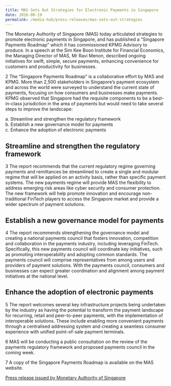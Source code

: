 ```yaml
---
title: MAS Sets Out Strategies for Electronic Payments in Singapore
date: 2016-08-19
permalink: /media-hub/press-releases/mas-sets-out-strategies
---
```

The Monetary Authority of Singapore (MAS) today articulated strategies to promote electronic payments in Singapore, and has published a “Singapore Payments Roadmap” which it has commissioned KPMG Advisory to produce. In a speech at the Sim Kee Boon Institute for Financial Economics, the Managing Director of MAS, Mr Ravi Menon, described ongoing initiatives for swift, simple, secure payments, enhancing convenience for customers and productivity for businesses.

2 The “Singapore Payments Roadmap” is a collaborative effort by MAS and KPMG. More than 2,500 stakeholders in Singapore’s payment ecosystem and across the world were surveyed to understand the current state of payments, focusing on how consumers and businesses make payments. KPMG observed that Singapore had the requisite components to be a best-in-class jurisdiction in the area of payments but would need to take several steps to improve the landscape:

a. Streamline and strengthen the regulatory framework  
b. Establish a new governance model for payments  
c. Enhance the adoption of electronic payments

## Streamline and strengthen the regulatory framework

3 The report recommends that the current regulatory regime governing payments and remittances be streamlined to create a single and modular regime that will be applied on an activity basis, rather than specific payment systems. The new payments regime will provide MAS the flexibility to address emerging risk areas like cyber security and consumer protection. The new framework will help promote innovation and encourage non-traditional FinTech players to access the Singapore market and provide a wider spectrum of payment solutions.

## Establish a new governance model for payments

4 The report recommends strengthening the governance model and creating a national payments council that fosters innovation, competition and collaboration in the payments industry, including leveraging FinTech. Specifically, this new payments council will coordinate key initiatives, such as promoting interoperability and adopting common standards. The payments council will comprise representatives from among users and providers of payment solutions. With the payments council, consumers and businesses can expect greater coordination and alignment among payment initiatives at the national level.

## Enhance the adoption of electronic payments

5 The report welcomes several key infrastructure projects being undertaken by the industry as having the potential to transform the payment landscape for recurring, retail and peer-to-peer payments, with the implementation of interoperable solutions. These include enabling more convenient payments through a centralised addressing system and creating a seamless consumer experience with unified point-of-sale payment terminals.

6 MAS will be conducting a public consultation on the review of the payments regulatory framework and proposed payments council in the coming week.

7 A copy of the Singapore Payments Roadmap is available on the MAS website.

[Press release issued by Monetary Authority of Singapore](https://www.mas.gov.sg/news/media-releases/2016/mas-sets-out-strategies-for-electronic-payments-in-singapore)
